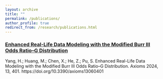 ```yaml
---
layout: archive
title: ""
permalink: /publications/
author_profile: true
redirect_from: /research/publications.html
---
```


<div class="publication-entry">
    <h3><a href="https://www.mdpi.com/2075-1680/13/6/401">Enhanced Real-Life Data Modeling with the Modified Burr III Odds Ratio–G Distribution</a></h3>
    <p>Yang, H.; Huang, M.; Chen, X.; He, Z.; Pu, S. Enhanced Real-Life Data Modeling with the Modified Burr III Odds Ratio–G Distribution. Axioms 2024, 13, 401. https://doi.org/10.3390/axioms13060401</p>
</div>

<!-- Repeat for other publications -->

